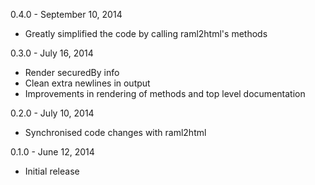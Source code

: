 0.4.0 - September 10, 2014
- Greatly simplified the code by calling raml2html's methods

0.3.0 - July 16, 2014
- Render securedBy info
- Clean extra newlines in output
- Improvements in rendering of methods and top level documentation

0.2.0 - July 10, 2014
- Synchronised code changes with raml2html

0.1.0 - June 12, 2014
- Initial release
